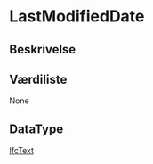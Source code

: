 # LastModifiedDate

## Beskrivelse

## Værdiliste

None

## DataType

[IfcText](../DataTypes/IfcText.md)
